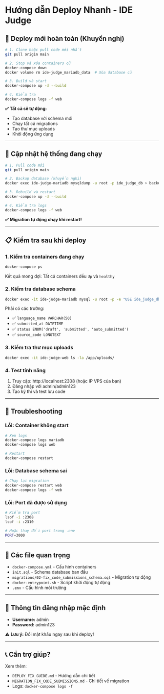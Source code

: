 # Hướng dẫn Deploy Nhanh - IDE Judge

## 🚀 Deploy mới hoàn toàn (Khuyến nghị)

```bash
# 1. Clone hoặc pull code mới nhất
git pull origin main

# 2. Stop và xóa containers cũ
docker-compose down
docker volume rm ide-judge_mariadb_data  # Xóa database cũ

# 3. Build và start
docker-compose up -d --build

# 4. Kiểm tra
docker-compose logs -f web
```

**✅ Tất cả sẽ tự động:**
- Tạo database với schema mới
- Chạy tất cả migrations
- Tạo thư mục uploads
- Khởi động ứng dụng

---

## 🔄 Cập nhật hệ thống đang chạy

```bash
# 1. Pull code mới
git pull origin main

# 2. Backup database (khuyến nghị)
docker exec ide-judge-mariadb mysqldump -u root -p ide_judge_db > backup_$(date +%Y%m%d_%H%M%S).sql

# 3. Rebuild và restart
docker-compose up -d --build

# 4. Kiểm tra logs
docker-compose logs -f web
```

**✅ Migration tự động chạy khi restart!**

---

## 📋 Kiểm tra sau khi deploy

### 1. Kiểm tra containers đang chạy
```bash
docker-compose ps
```

Kết quả mong đợi: Tất cả containers đều `Up` và `healthy`

### 2. Kiểm tra database schema
```bash
docker exec -it ide-judge-mariadb mysql -u root -p -e "USE ide_judge_db; DESCRIBE code_submissions;"
```

Phải có các trường:
- ✅ `language_name VARCHAR(50)`
- ✅ `submitted_at DATETIME`
- ✅ `status ENUM('draft', 'submitted', 'auto_submitted')`
- ✅ `source_code LONGTEXT`

### 3. Kiểm tra thư mục uploads
```bash
docker exec -it ide-judge-web ls -la /app/uploads/
```

### 4. Test tính năng
1. Truy cập: http://localhost:2308 (hoặc IP VPS của bạn)
2. Đăng nhập với admin/admin123
3. Tạo kỳ thi và test lưu code

---

## 🐛 Troubleshooting

### Lỗi: Container không start
```bash
# Xem logs
docker-compose logs mariadb
docker-compose logs web

# Restart
docker-compose restart
```

### Lỗi: Database schema sai
```bash
# Chạy lại migration
docker-compose restart web
docker-compose logs -f web
```

### Lỗi: Port đã được sử dụng
```bash
# Kiểm tra port
lsof -i :2308
lsof -i :2310

# Hoặc thay đổi port trong .env
PORT=3000
```

---

## 📝 Các file quan trọng

- `docker-compose.yml` - Cấu hình containers
- `init.sql` - Schema database ban đầu
- `migrations/02-fix_code_submissions_schema.sql` - Migration tự động
- `docker-entrypoint.sh` - Script khởi động tự động
- `.env` - Cấu hình môi trường

---

## 🔐 Thông tin đăng nhập mặc định

- **Username:** admin
- **Password:** admin123

⚠️ **Lưu ý:** Đổi mật khẩu ngay sau khi deploy!

---

## 📞 Cần trợ giúp?

Xem thêm:
- `DEPLOY_FIX_GUIDE.md` - Hướng dẫn chi tiết
- `MIGRATION_FIX_CODE_SUBMISSIONS.md` - Chi tiết về migration
- Logs: `docker-compose logs -f`

